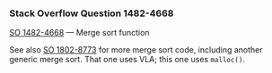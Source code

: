 ### Stack Overflow Question 1482-4668

[SO 1482-4668](https://stackoverflow.com/q/14824668) &mdash;
Merge sort function

See also [SO 1802-8773](https://stackoverflow.com/q/18028773) for more
merge sort code, including another generic merge sort.
That one uses VLA; this one uses `malloc()`.
